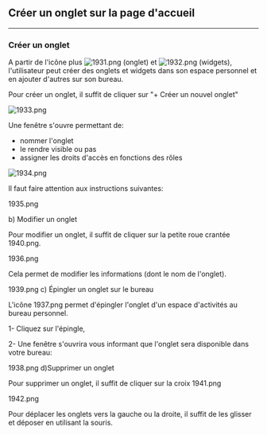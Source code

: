 ## Créer un onglet sur la page d'accueil

---


### Créer un onglet

A partir de l'icône plus ![1931.png](http://www.claroline.net/uploads/custom/images/1931.png) (onglet) et ![1932.png](http://www.claroline.net/uploads/custom/images/1932.png) (widgets), l'utilisateur peut créer des onglets et widgets dans son espace personnel et en ajouter d'autres sur son bureau.

Pour créer un onglet, il suffit de cliquer sur "+ Créer un nouvel onglet"

![1933.png](http://www.claroline.net/uploads/custom/images/1933.png)

Une fenêtre s'ouvre permettant de:

* nommer l'onglet
* le rendre visible ou pas
* assigner les droits d'accès en fonctions des rôles

![1934.png](http://www.claroline.net/uploads/custom/images/1934.png)

Il faut faire attention aux instructions suivantes:

1935.png

b) Modifier un onglet

Pour modifier un onglet, il suffit de cliquer sur la petite roue crantée 1940.png.

1936.png

Cela permet de modifier les informations (dont le nom de l'onglet).

1939.png
c) Épingler un onglet sur le bureau

L'icône 1937.png permet d'épingler l'onglet d'un espace d'activités au bureau personnel.

1- Cliquez sur l'épingle,

2- Une fenêtre s'ouvrira  vous informant que l'onglet sera disponible dans votre bureau:

1938.png
d)Supprimer un onglet

Pour supprimer un onglet, il suffit de cliquer sur la croix 1941.png

1942.png

Pour déplacer les onglets vers la gauche ou la droite, il suffit de les glisser et déposer en utilisant la souris.
